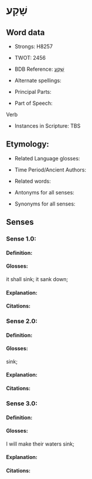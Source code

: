 # שָׁקַע

<!-- Status: S2="NeedsEdits" -->
<!-- Lexica used for edits:   -->

## Word data

* Strongs: H8257

* TWOT: 2456

* BDB Reference: [שָׁקַע](rc://en/bdb/dict/v.fr.aa)

* Alternate spellings:

* Principal Parts:

* Part of Speech:

Verb

* Instances in Scripture: TBS

## Etymology:

* Related Language glosses:

* Time Period/Ancient Authors:

* Related words:

* Antonyms for all senses:

* Synonyms for all senses:

## Senses

### Sense 1.0:

#### Definition:

#### Glosses:

it shall sink; it sank down; 

#### Explanation:

#### Citations:



### Sense 2.0:

#### Definition:

#### Glosses:

sink; 

#### Explanation:

#### Citations:



### Sense 3.0:

#### Definition:

#### Glosses:

I will make their waters sink; 

#### Explanation:

#### Citations:



